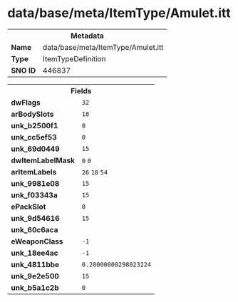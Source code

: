 <h1>data/base/meta/ItemType/Amulet.itt</h1><table><tr><th colspan="100%">Metadata</th></tr><tr><td><b>Name</b></td><td>data/base/meta/ItemType/Amulet.itt</td></tr><tr><td><b>Type</b></td><td>ItemTypeDefinition</td></tr><tr><td><b>SNO ID</b></td><td>446837</td></tr></table>

<table><tr><th colspan="100%">Fields</th></tr><tr><td><b>dwFlags</b></td><td><code>32</code></td></tr><tr><td><b>arBodySlots</b></td><td><code>18</code>
</td></tr><tr><td><b>unk_b2500f1</b></td><td><code>0</code></td></tr><tr><td><b>unk_cc5ef53</b></td><td><code>0</code></td></tr><tr><td><b>unk_69d0449</b></td><td><code>15</code></td></tr><tr><td><b>dwItemLabelMask</b></td><td><code>0</code>
<code>0</code>
</td></tr><tr><td><b>arItemLabels</b></td><td><code>26</code>
<code>18</code>
<code>54</code>
</td></tr><tr><td><b>unk_9981e08</b></td><td><code>15</code></td></tr><tr><td><b>unk_f03343a</b></td><td><code>15</code></td></tr><tr><td><b>ePackSlot</b></td><td><code>0</code></td></tr><tr><td><b>unk_9d54616</b></td><td><code>15</code></td></tr><tr><td><b>unk_60c6aca</b></td><td></td></tr><tr><td><b>eWeaponClass</b></td><td><code>-1</code></td></tr><tr><td><b>unk_18ee4ac</b></td><td><code>-1</code></td></tr><tr><td><b>unk_4811bbe</b></td><td><code>0.20000000298023224</code></td></tr><tr><td><b>unk_9e2e500</b></td><td><code>15</code></td></tr><tr><td><b>unk_b5a1c2b</b></td><td><code>0</code></td></tr></table>

